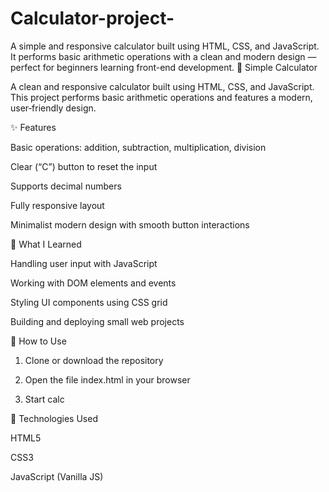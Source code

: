 # Calculator-project-
A simple and responsive calculator built using HTML, CSS, and JavaScript. It performs basic arithmetic operations with a clean and modern design — perfect for beginners learning front-end development.
🧮 Simple Calculator

A clean and responsive calculator built using HTML, CSS, and JavaScript.
This project performs basic arithmetic operations and features a modern, user‑friendly design.

✨ Features

Basic operations: addition, subtraction, multiplication, division

Clear (“C”) button to reset the input

Supports decimal numbers

Fully responsive layout

Minimalist modern design with smooth button interactions


🧠 What I Learned

Handling user input with JavaScript

Working with DOM elements and events

Styling UI components using CSS grid

Building and deploying small web projects


🚀 How to Use

1. Clone or download the repository


2. Open the file index.html in your browser


3. Start calc


🧰 Technologies Used

HTML5

CSS3

JavaScript (Vanilla JS)
